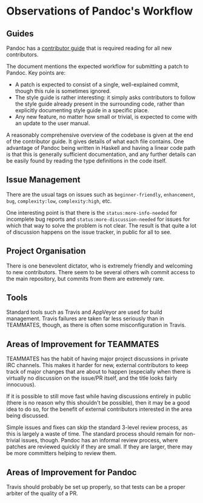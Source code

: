 # Observations of Pandoc's Workflow

## Guides

Pandoc has a [contributor guide](https://github.com/jgm/pandoc/blob/master/CONTRIBUTING.md)
that is required reading for all new contributors.

The document mentions the expected workflow for submitting a patch to Pandoc. Key points are:

* A patch is expected to consist of a single, well-explained commit, though this rule is sometimes
ignored.
* The style guide is rather interesting: it simply asks contributors to follow the style guide
already present in the surrounding code, rather than explicitly documenting style guide in a specific
place.
* Any new feature, no matter how small or trivial, is expected to come with an update to the user manual.

A reasonably comprehensive overview of the codebase is given at the end of the contributor guide.
It gives details of what each file contains. One advantage of Pandoc being written in Haskell and
having a linear code path is that this is generally sufficient documentation, and any further details
can be easily found by reading the type definitions in the code itself.

## Issue Management

There are the usual tags on issues such as `beginner-friendly`, `enhancement`, `bug`, `complexity:low`,
`complexity:high`, etc.

One interesting point is that there is the `status:more-info-needed` for
incomplete bug reports and `status:more-discussion-needed` for issues for which that way to solve
the problem is not clear. The result is that quite a lot of discussion happens on the issue tracker,
in public for all to see.

## Project Organisation

There is one benevolent dictator, who is extremely friendly and welcoming to new contributors.
There seem to be several others wih commit access to the main repository, but commits from them
are extremely rare.

## Tools

Standard tools such as Travis and AppVeyor are used for build management. Travis failures are taken
far less seriously than in TEAMMATES, though, as there is often some misconfiguration in Travis.

## Areas of Improvement for TEAMMATES

TEAMMATES has the habit of having major project discussions in private IRC channels. This makes it
harder for new, external contributors to keep track of major changes that are about to happen (especially
when there is virtually no discussion on the issue/PR itself, and the title looks fairly innocuous).

If it is possible to still move fast while having discussions entirely in public (there is no reason why
this shouldn't be possible), then it may be a good idea to do so, for the benefit of external contributors
interested in the area being discussed.

Simple issues and fixes can skip the standard 3-level review process, as this is largely a waste of time.
The standard process should remain for non-trivial issues, though. Pandoc has an informal review process,
where patches are reviewed quickly if they are small. If they are larger, there may be more committers
helping to review them.

## Areas of Improvement for Pandoc

Travis should probably be set up properly, so that tests can be a proper arbiter of the quality of a PR.
